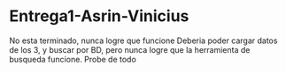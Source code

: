 # Entrega1-Asrin-Vinicius
No esta terminado, nunca logre que funcione
Deberia poder cargar datos de los 3, y buscar por BD, pero nunca logre que la herramienta de busqueda funcione. Probe de todo

